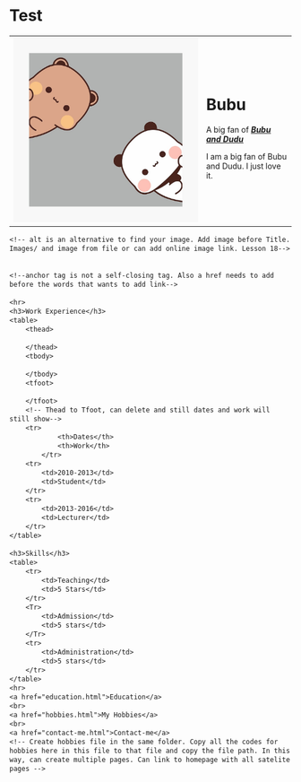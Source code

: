 # Test
<!DOCTYPE html>
<head>
    <meta charset="UTF-8">
    <title>Thea's Personal Site</title>
</head>
<body>
    <table cellspacing="20">
        <tr>
            <td><img src="pp,840x830-pad,1000x1000,f8f8f8.jpg" alt="Bubu and Dudu"></td>
        <td>
            <h1>Bubu</h1>
        <p>A big fan of <em> <strong> <a href="https://www.youtube.com/channel/UCC8AmmXeL-wGFuQNl__B4KQ">Bubu and Dudu</a></strong> </em> </p>
         <p>I am a big fan of Bubu and Dudu. I just love it.</p>
        </td>
        </tr>
    </table>
    
    <!-- alt is an alternative to find your image. Add image before Title. Images/ and image from file or can add online image link. Lesson 18-->
    
    
    <!--anchor tag is not a self-closing tag. Also a href needs to add before the words that wants to add link-->
    
    <hr>
    <h3>Work Experience</h3>
    <table>
        <thead>
            
        </thead>
        <tbody>

        </tbody>
        <tfoot>

        </tfoot>
        <!-- Thead to Tfoot, can delete and still dates and work will still show-->
        <tr>
                <th>Dates</th>
                <th>Work</th>
            </tr>
        <tr>
            <td>2010-2013</td>
            <td>Student</td>
        </tr>
        <tr>
            <td>2013-2016</td>
            <td>Lecturer</td>
        </tr>
    </table>
    
    <h3>Skills</h3>
    <table>
        <tr>
            <td>Teaching</td>
            <td>5 Stars</td>
        </tr>
        <Tr>
            <td>Admission</td>
            <td>5 stars</td>
        </Tr>
        <tr>
            <td>Administration</td>
            <td>5 stars</td>
        </tr>
    </table>
    <hr>
    <a href="education.html">Education</a>
    <br>
    <a href="hobbies.html">My Hobbies</a>
    <br>
    <a href="contact-me.html">Contact-me</a>
    <!-- Create hobbies file in the same folder. Copy all the codes for hobbies here in this file to that file and copy the file path. In this way, can create multiple pages. Can link to homepage with all satelite pages -->
</body>
</html>
